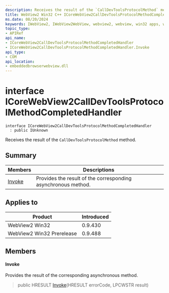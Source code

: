 ```yaml
---
description: Receives the result of the `CallDevToolsProtocolMethod` method.
title: WebView2 Win32 C++ ICoreWebView2CallDevToolsProtocolMethodCompletedHandler
ms.date: 08/20/2024
keywords: IWebView2, IWebView2WebView, webview2, webview, win32 apps, win32, edge, ICoreWebView2, ICoreWebView2Controller, browser control, edge html, ICoreWebView2CallDevToolsProtocolMethodCompletedHandler
topic_type: 
- APIRef
api_name:
- ICoreWebView2CallDevToolsProtocolMethodCompletedHandler
- ICoreWebView2CallDevToolsProtocolMethodCompletedHandler.Invoke
api_type:
- COM
api_location:
- embeddedbrowserwebview.dll
---
```


# interface ICoreWebView2CallDevToolsProtocolMethodCompletedHandler

```
interface ICoreWebView2CallDevToolsProtocolMethodCompletedHandler
  : public IUnknown
```

Receives the result of the `CallDevToolsProtocolMethod` method.

## Summary

 Members                        | Descriptions
--------------------------------|---------------------------------------------
[Invoke](#invoke) | Provides the result of the corresponding asynchronous method.

## Applies to

Product                         | Introduced
--------------------------------|---------------------------------------------
WebView2 Win32            |    0.9.430
WebView2 Win32 Prerelease |    0.9.488

## Members

#### Invoke

Provides the result of the corresponding asynchronous method.

> public HRESULT [Invoke](#invoke)(HRESULT errorCode, LPCWSTR result)

